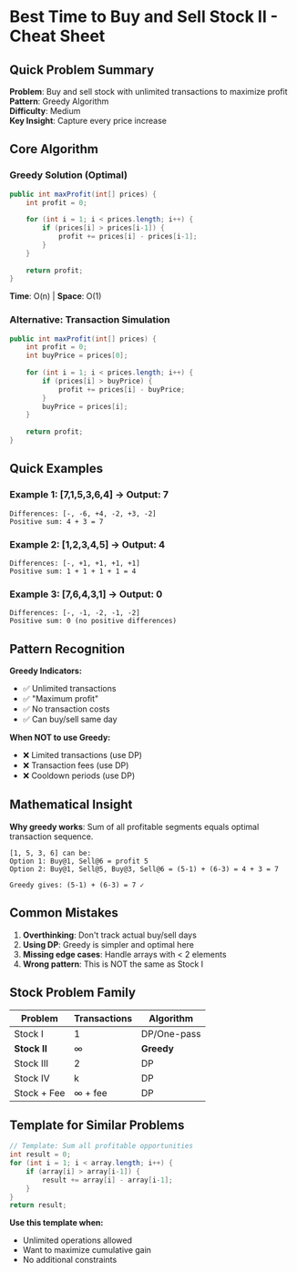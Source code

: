 # Best Time to Buy and Sell Stock II - Cheat Sheet

## Quick Problem Summary
**Problem**: Buy and sell stock with unlimited transactions to maximize profit  
**Pattern**: Greedy Algorithm  
**Difficulty**: Medium  
**Key Insight**: Capture every price increase

## Core Algorithm

### Greedy Solution (Optimal)
```java
public int maxProfit(int[] prices) {
    int profit = 0;
    
    for (int i = 1; i < prices.length; i++) {
        if (prices[i] > prices[i-1]) {
            profit += prices[i] - prices[i-1];
        }
    }
    
    return profit;
}
```

**Time**: O(n) | **Space**: O(1)

### Alternative: Transaction Simulation
```java
public int maxProfit(int[] prices) {
    int profit = 0;
    int buyPrice = prices[0];
    
    for (int i = 1; i < prices.length; i++) {
        if (prices[i] > buyPrice) {
            profit += prices[i] - buyPrice;
        }
        buyPrice = prices[i];
    }
    
    return profit;
}
```

## Quick Examples

### Example 1: [7,1,5,3,6,4] → Output: 7
```
Differences: [-, -6, +4, -2, +3, -2]
Positive sum: 4 + 3 = 7
```

### Example 2: [1,2,3,4,5] → Output: 4
```
Differences: [-, +1, +1, +1, +1]  
Positive sum: 1 + 1 + 1 + 1 = 4
```

### Example 3: [7,6,4,3,1] → Output: 0
```
Differences: [-, -1, -2, -1, -2]
Positive sum: 0 (no positive differences)
```

## Pattern Recognition

**Greedy Indicators:**
- ✅ Unlimited transactions
- ✅ "Maximum profit" 
- ✅ No transaction costs
- ✅ Can buy/sell same day

**When NOT to use Greedy:**
- ❌ Limited transactions (use DP)
- ❌ Transaction fees (use DP)  
- ❌ Cooldown periods (use DP)

## Mathematical Insight

**Why greedy works**: Sum of all profitable segments equals optimal transaction sequence.

```
[1, 5, 3, 6] can be:
Option 1: Buy@1, Sell@6 = profit 5
Option 2: Buy@1, Sell@5, Buy@3, Sell@6 = (5-1) + (6-3) = 4 + 3 = 7

Greedy gives: (5-1) + (6-3) = 7 ✓
```

## Common Mistakes

1. **Overthinking**: Don't track actual buy/sell days
2. **Using DP**: Greedy is simpler and optimal here
3. **Missing edge cases**: Handle arrays with < 2 elements
4. **Wrong pattern**: This is NOT the same as Stock I

## Stock Problem Family

| Problem | Transactions | Algorithm |
|---------|-------------|-----------|
| Stock I | 1 | DP/One-pass |
| **Stock II** | ∞ | **Greedy** |
| Stock III | 2 | DP |
| Stock IV | k | DP |
| Stock + Fee | ∞ + fee | DP |

## Template for Similar Problems

```java
// Template: Sum all profitable opportunities
int result = 0;
for (int i = 1; i < array.length; i++) {
    if (array[i] > array[i-1]) {
        result += array[i] - array[i-1];
    }
}
return result;
```

**Use this template when:**
- Unlimited operations allowed
- Want to maximize cumulative gain
- No additional constraints
